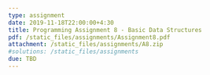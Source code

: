 ```yaml
---
type: assignment
date: 2019-11-18T22:00:00+4:30
title: Programming Assignment 8 - Basic Data Structures
pdf: /static_files/assignments/Assignment8.pdf
attachment: /static_files/assignments/A8.zip
#solutions: /static_files/assignments
due: TBD
---
```

